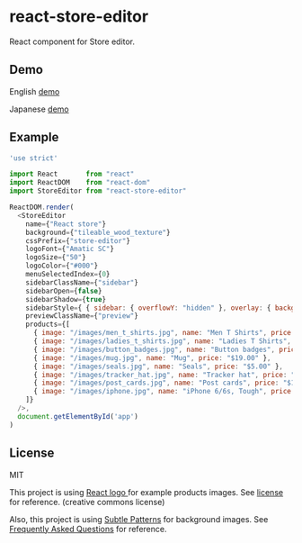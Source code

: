 # react-store-editor

React component for Store editor.

## Demo

English  [demo](http://camelmasa.github.io/react-store-editor/example/en)

Japanese [demo](http://camelmasa.github.io/react-store-editor/example/ja)

## Example

```js
'use strict'

import React       from "react"
import ReactDOM    from "react-dom"
import StoreEditor from "react-store-editor"

ReactDOM.render(
  <StoreEditor
    name={"React store"}
    background={"tileable_wood_texture"}
    cssPrefix={"store-editor"}
    logoFont={"Amatic SC"}
    logoSize={"50"}
    logoColor={"#000"}
    menuSelectedIndex={0}
    sidebarClassName={"sidebar"}
    sidebarOpen={false}
    sidebarShadow={true}
    sidebarStyle={ { sidebar: { overflowY: "hidden" }, overlay: { backgroundColor: "" } } }
    previewClassName={"preview"}
    products={[
      { image: "/images/men_t_shirts.jpg", name: "Men T Shirts", price: "$20.00" },
      { image: "/images/ladies_t_shirts.jpg", name: "Ladies T Shirts", price: "$20.00" },
      { image: "/images/button_badges.jpg", name: "Button badges", price: "$4.00" },
      { image: "/images/mug.jpg", name: "Mug", price: "$19.00" },
      { image: "/images/seals.jpg", name: "Seals", price: "$5.00" },
      { image: "/images/tracker_hat.jpg", name: "Tracker hat", price: "$17.75" },
      { image: "/images/post_cards.jpg", name: "Post cards", price: "$1.00" },
      { image: "/images/iphone.jpg", name: "iPhone 6/6s, Tough", price: "$53.25" }
    ]}
  />,
  document.getElementById('app')
)
```

## License

MIT

This project is using [React logo ](https://github.com/facebook/react/blob/master/docs/img/logo.svg) for example products images.
See [license](https://github.com/facebook/react/blob/master/LICENSE-docs) for reference. (creative commons license)

Also, this project is using [Subtle Patterns](http://subtlepatterns.com/) for background images.
See [Frequently Asked Questions](http://subtlepatterns.com/about/) for reference.
